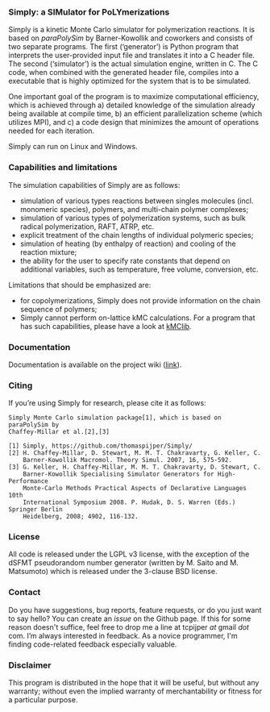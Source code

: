 ### Simply: a SIMulator for PoLYmerizations

Simply is a kinetic Monte Carlo simulator for polymerization reactions. It is based on _paraPolySim_ by Barner-Kowollik and coworkers and consists of two separate programs. The first (‘generator’) is Python program that interprets the user-provided input file and translates it into a C header file. The second (‘simulator’) is the actual simulation engine, written in C. The C code, when combined with the generated header file, compiles into a executable that is highly optimized for the system that is to be simulated.

One important goal of the program is to maximize computational efficiency, which is achieved through a) detailed knowledge of the simulation already being available at compile time, b) an efficient parallelization scheme (which utilizes MPI), and c) a code design that minimizes the amount of operations needed for each iteration.

Simply can run on Linux and Windows.

### Capabilities and limitations

The simulation capabilities of Simply are as follows:
* simulation of various types reactions between singles molecules (incl. monomeric species), polymers, and multi-chain polymer complexes;
* simulation of various types of polymerization systems, such as bulk radical polymerization, RAFT, ATRP, etc.
* explicit treatment of the chain lengths of individual polymeric species;
* simulation of heating (by enthalpy of reaction) and cooling of the reaction mixture;
* the ability for the user to specify rate constants that depend on additional variables, such as temperature, free volume, conversion, etc.

Limitations that should be emphasized are:
* for copolymerizations, Simply does not provide information on the chain sequence of polymers;
* Simply cannot perform on-lattice kMC calculations. For a program that has such capabilities, please have a look at [kMClib](https://github.com/leetmaa/KMCLib).

### Documentation

Documentation is available on the project wiki ([link](https://github.com/thomaspijper/Simply/wiki)).

### Citing
If you’re using Simply for research, please cite it as follows:

    Simply Monte Carlo simulation package[1], which is based on paraPolySim by 
    Chaffey-Millar et al.[2],[3]

    [1] Simply, https://github.com/thomaspijper/Simply/
    [2] H. Chaffey-Millar, D. Stewart, M. M. T. Chakravarty, G. Keller, C. 
        Barner-Kowollik Macromol. Theory Simul. 2007, 16, 575-592.
    [3] G. Keller, H. Chaffey-Millar, M. M. T. Chakravarty, D. Stewart, C. 
        Barner-Kowollik Specialising Simulator Generators for High-Performance 
        Monte-Carlo Methods Practical Aspects of Declarative Languages 10th 
        International Symposium 2008. P. Hudak, D. S. Warren (Eds.) Springer Berlin 
        Heidelberg, 2008; 4902, 116-132.

### License

All code is released under the LGPL v3 license, with the exception of the dSFMT pseudorandom number generator (written by M. Saito and M. Matsumoto) which is released under the 3-clause BSD license.

### Contact

Do you have suggestions, bug reports, feature requests, or do you just want to say hello? You can create an _issue_ on the Github page. If this for some reason doesn't suffice, feel free to drop me a line at tcpijper _at_ gmail _dot_ com. I’m always interested in feedback. As a novice programmer, I'm finding code-related feedback especially valuable.

### Disclaimer

This program is distributed in the hope that it will be useful, but without any warranty; without even the implied warranty of merchantability or fitness for a particular purpose.
